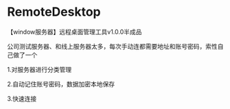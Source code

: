# RemoteDesktop

【window服务器】远程桌面管理工具v1.0.0半成品

公司测试服务器、和线上服务器太多，每次手动连都需要地址和账号密码，索性自己做了一个

1.对服务器进行分类管理

2.自动记住账号密码，数据加密本地保存

3.快速连接

